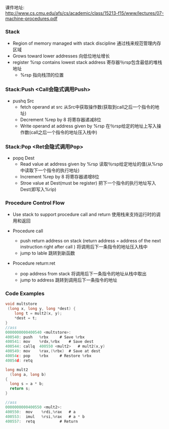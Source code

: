 课件地址:  
http://www.cs.cmu.edu/afs/cs/academic/class/15213-f15/www/lectures/07-machine-procedures.pdf

### Stack
- Region of memory managed with stack discipline 通过栈来规范管理内存区域
- Grows toward lower addresses 向低位地址增长
- register %rsp contains lowest stack address 寄存器％rsp包含最低的堆栈地址
  - %rsp 指向栈顶的位置


### Stack:Push <Call会隐式调用Push>
- pushq Src
  - fetch operand at src 从Src中获取操作数(获取到call之后一个指令的地址)
  - Decrement %rep by 8  将寄存器递减8位
  - Write operand at address given by %rsp 在％rsp给定的地址上写入操作数(call之后一个指令的地址压入栈中)



### Stack:Pop <Ret会隐式调用Pop>
- popq Dest
  - Read value at address given by %rsp 读取％rsp给定地址的值(从%rsp中读取下一个指令的执行地址)
  - Increment %rep by 8  将寄存器递增8位
  - Stroe value at Dest(must be register) 把下一个指令的执行地址写入Dest(即写入%rip)


### Procedure Control Flow
- Use stack to support procedure call and return 使用栈来支持运行时的调用和返回
- Procedure call
  - push return address on stack (return address = address of the next instruction right after call ) 将调用后下一条指令的地址压入栈中
  - jump to lable 跳转到新函数

- Procedure return:ret
  - pop address from stack 将调用后下一条指令的地址从栈中取出
  - jump to address 跳转到调用后下一条指令的地址



### Code Examples
```c
void multstore
 (long x, long y, long *dest) {
    long t = mult2(x, y);
    *dest = t;
}
//ass
0000000000400540 <multstore>:
400540: push   %rbx		# Save %rbx
400541: mov    %rdx,%rbx	# Save dest
400544: callq  400550 <mult2>	# mult2(x,y)
400549: mov    %rax,(%rbx)	# Save at dest
40054c: pop    %rbx		# Restore %rbx
40054d: retq

long mult2
  (long a, long b)
{
  long s = a * b;
  return s;
}

//ass
0000000000400550 <mult2>:
400550:  mov    %rdi,%rax	# a 
400553:  imul   %rsi,%rax	# a * b
400557:  retq			# Return




```
